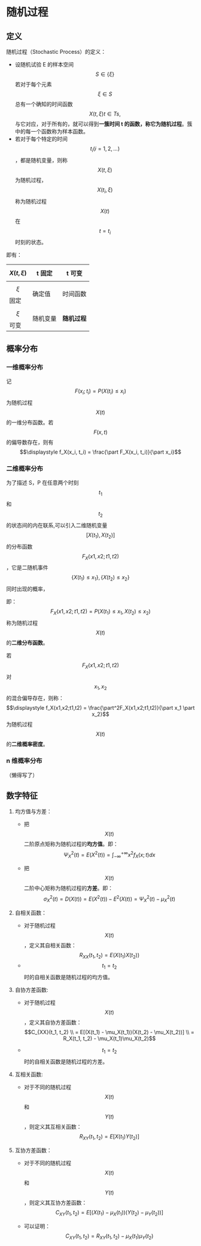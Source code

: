 # 随机过程

## 定义

随机过程（Stochastic Process）的定义：

- 设随机试验 E 的样本空间 $$S \in \{\xi\}$$ 若对于每个元素 $$\xi \in S$$ 总有一个确知的时间函数 $$X(t, \xi) t \in Ts,$$ 与它对应，对于所有的，就可以得到**一簇时间 t 的函数，称它为随机过程**。簇中的每一个函数称为样本函数。
- 若对于每个特定的时间 $$t_i(i = 1,2,...)$$，都是随机变量，则称 $$X(t, \xi)$$ 为随机过程，$$X(t_i, \xi)$$称为随机过程 $$X(t)$$ 在 $$t = t_i$$ 时刻的状态。

即有：

| $$X(t, \xi)$$ | t 固定   | t 可变       |
| ------------- | -------- | ------------ |
| $$\xi $$ 固定 | 确定值   | 时间函数     |
| $$\xi $$ 可变 | 随机变量 | **随机过程** |

## 概率分布

### 一维概率分布

记 $$F(x_i; t_i) = P(X(t_i) \le x_i )$$ 为随机过程 $$X(t)$$ 的一维分布函数。若 $$F(x, t)$$ 的偏导数存在，则有 $$\displaystyle f_X(x_i, t_i) = \frac{\part F_X(x_i, t_i)}{\part x_i}$$

### 二维概率分布

为了描述 S，P 在任意两个时刻 $$t_1$$ 和 $$t_2$$ 的状态间的内在联系,可以引入二维随机变量 $$[X(t_1),X(t_2)]$$ 的分布函数$$F_X(x1,x2;t1,t2)$$，它是二随机事件 $$\{X(t_1) \le x_1\}, \{X(t_2) \le x_2 \}$$ 同时出现的概率，

即：$$F_X(x1,x2;t1,t2) = P(X(t_1) \le x_1, X(t_2) \le x_2)$$ 称为随机过程 $$ X(t) $$ 的**二维分布函数**。

若 $$F_X(x1,x2;t1,t2)$$ 对 $$x_1, x_2$$ 的混合偏导存在，则称：$$\displaystyle f_X(x1,x2;t1,t2) = \frac{\part^2F_X(x1,x2;t1,t2)}{\part x_1 \part x_2}$$ 为随机过程 $$X(t)$$ 的**二维概率密度**。

### n 维概率分布

（懒得写了）

## 数字特征

1. 均方值与方差：

   - 把 $$X(t)$$ 二阶原点矩称为随机过程的**均方值**。即：$$\displaystyle \Psi^2_X(t) = E(X^2(t)) = \int_{-\infty}^{+\infty} x^2f_X(x;t)dx$$

   - 把 $$X(t)$$ 二阶中心矩称为随机过程的**方差**。即：$$\displaystyle \sigma^2_X(t) = D(X(t)) = E(X^2(t)) - E^2(X(t)) = \Psi^2_X(t) - \mu_X^2(t)$$

2. 自相关函数：
   - 对于随机过程 $$X(t) $$，定义其自相关函数：$$\displaystyle R_{XX}(t_1, t_2) = E(X(t_1)X(t_2))$$
   - $$t_1 = t_2$$ 时的自相关函数是随机过程的均方值。

3. 自协方差函数:

   - 对于随机过程 $$X(t) $$，定义其自协方差函数：$$C_{XX}(t_1, t_2) \\ = E[(X(t_1) - \mu_X(t_1))(X(t_2) - \mu_X(t_2))] \\ = R_X(t_1, t_2) - \mu_X(t_1)\mu_X(t_2)$$

   - $$t_1 = t_2$$ 时的自相关函数是随机过程的方差。

4. 互相关函数:

   - 对于不同的随机过程 $$X(t)$$ 和 $$Y(t)$$，则定义其互相关函数：$$R_{XY}(t_1, t_2) = E[X(t_1)Y(t_2)]$$

5. 互协方差函数：

   - 对于不同的随机过程 $$X(t)$$ 和 $$Y(t)$$，则定义其互协方差函数：$$C_{XY} (t_1, t_2) = E[(X(t_1) - \mu_X(t_1))(Y(t_2) - \mu_Y(t_2))]$$

   - 可以证明：$$C_{XY}(t_1, t_2) = R_{XY}(t_1, t_2) - \mu_X(t_1)\mu_Y(t_2)$$

